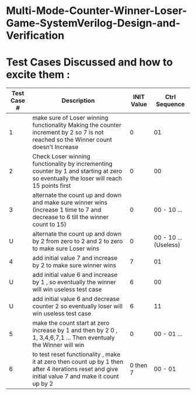 # Multi-Mode-Counter-Winner-Loser-Game-SystemVerilog-Design-and-Verification


# Test Cases Discussed and how to excite them :

| Test Case # | Description | INIT Value | Ctrl Sequence 
| --- | --- | --- | --- |
| 1 | make sure of Loser winning functionality Making the counter increment by 2 so 7 is not reached so the Winner count doesn't Increase | 0 | 01
| 2 | Check Loser winning functionality by incrementing counter by 1 and starting at zero so eventually the loser will reach 15 points first | 0 | 00
| 3 | alternate the count up and down and make sure winner wins (increase 1 time to 7 and decrease to 6 till the winner count to 15) | 0 | 00 - 10 ... 
| U | alternate the count up and down by 2 from zero to 2 and 2 to zero to make sure Loser wins | 0 | 00 - 10 ... (Useless)
| 4 | add initial value 7 and increase by 2 to make sure winner wins | 7 | 01
| U | add initial value 6 and increase by 1 , so eventually the winner will win useless test case  | 6 | 00
| U | add initial value 6 and decrease counter 2 so eventually loser will win useless test case  | 6 | 11
| 5 | make the count start at zero increase by 1 and then by 2 0 , 1, 3,4,6,7,1 ... Then eventualy the Winner will win | 0 | 00 - 01 ...
| 6 | to test reset functionality , make it at zero then count up by 1 then after 4 iterations reset and give initial value 7 and make it count up by 2  | 0 then  7 | 00 - 01 







